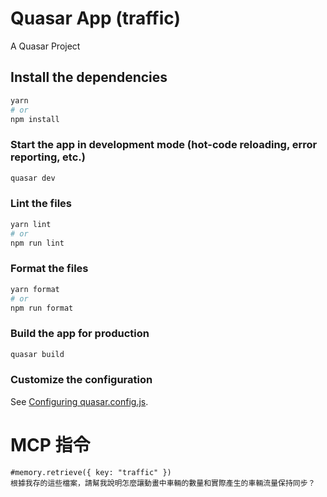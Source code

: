 # Quasar App (traffic)

A Quasar Project

## Install the dependencies

```bash
yarn
# or
npm install
```

### Start the app in development mode (hot-code reloading, error reporting, etc.)

```bash
quasar dev
```

### Lint the files

```bash
yarn lint
# or
npm run lint
```

### Format the files

```bash
yarn format
# or
npm run format
```

### Build the app for production

```bash
quasar build
```

### Customize the configuration

See [Configuring quasar.config.js](https://v2.quasar.dev/quasar-cli-vite/quasar-config-js).

# MCP 指令

```
#memory.retrieve({ key: "traffic" })
根據我存的這些檔案，請幫我說明怎麼讓動畫中車輛的數量和實際產生的車輛流量保持同步？
```
